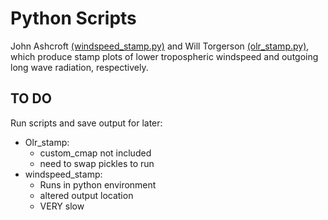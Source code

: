 # Python Scripts

John Ashcroft [(windspeed_stamp.py)](windspeed_stamp.py) and Will Torgerson [(olr_stamp.py)](olr_stamp.py), which produce stamp plots of lower tropospheric windspeed and outgoing long wave radiation, respectively.

## TO DO

Run scripts and save output for later:
* Olr_stamp:
  * custom_cmap not included
  * need to swap pickles to run
* windspeed_stamp:
  * Runs in python environment
  * altered output location
  * VERY slow 
